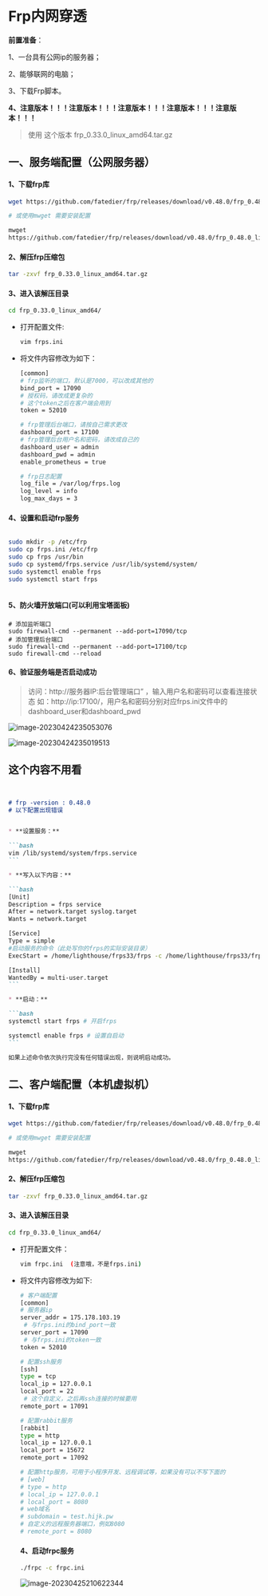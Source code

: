# Frp内网穿透

**前置准备**：

1、一台具有公网ip的服务器；

2、能够联网的电脑；

3、下载Frp脚本。

**4、注意版本！！！注意版本！！！注意版本！！！注意版本！！！注意版本！！！**

> 使用 这个版本 frp_0.33.0_linux_amd64.tar.gz

## 一、服务端配置（公网服务器）

#### 1、下载frp库

```bash
wget https://github.com/fatedier/frp/releases/download/v0.48.0/frp_0.48.0_linux_amd64.tar.gz

# 或使用mwget 需要安装配置

mwget 
https://github.com/fatedier/frp/releases/download/v0.48.0/frp_0.48.0_linux_amd64.tar.gz
```

#### 2、解压frp压缩包

```bash
tar -zxvf frp_0.33.0_linux_amd64.tar.gz
```

#### 3、进入该解压目录

```bash
cd frp_0.33.0_linux_amd64/

```

* 打开配置文件:

  ```bash
  vim frps.ini
  ```

  

* 将文件内容修改为如下：

  ```bash
  [common]
  # frp监听的端口，默认是7000，可以改成其他的
  bind_port = 17090
  # 授权码，请改成更复杂的
  # 这个token之后在客户端会用到
  token = 52010
  
  # frp管理后台端口，请按自己需求更改
  dashboard_port = 17100
  # frp管理后台用户名和密码，请改成自己的
  dashboard_user = admin
  dashboard_pwd = admin
  enable_prometheus = true
  
  # frp日志配置
  log_file = /var/log/frps.log
  log_level = info
  log_max_days = 3
  
  
  ```

#### 4、设置和启动frp服务

```bash

sudo mkdir -p /etc/frp
sudo cp frps.ini /etc/frp
sudo cp frps /usr/bin
sudo cp systemd/frps.service /usr/lib/systemd/system/
sudo systemctl enable frps
sudo systemctl start frps



```

#### 5、防火墙开放端口(可以利用宝塔面板)

```
# 添加监听端口
sudo firewall-cmd --permanent --add-port=17090/tcp
# 添加管理后台端口
sudo firewall-cmd --permanent --add-port=17100/tcp
sudo firewall-cmd --reload

```

#### 6、验证服务端是否启动成功

> 访问：http://服务器IP:后台管理端口” ，输入用户名和密码可以查看连接状态
> 如：http://ip:17100/，用户名和密码分别对应frps.ini文件中的dashboard_user和dashboard_pwd

![image-20230424235053076](assest/image-20230424235053076.png)



![image-20230424235019513](assest/image-20230424235019513.png)



## 这个内容不用看

````markdown


# frp -version : 0.48.0
# 以下配置出现错误


* **设置服务：**

```bash
vim /lib/systemd/system/frps.service
```

* **写入以下内容：**

```bash
[Unit]
Description = frps service
After = network.target syslog.target
Wants = network.target

[Service]
Type = simple
#启动服务的命令（此处写你的frps的实际安装目录）
ExecStart = /home/lighthouse/frps33/frps -c /home/lighthouse/frps33/frps.ini

[Install]
WantedBy = multi-user.target
```

* **启动：**

```bash
systemctl start frps # 开启frps

systemctl enable frps # 设置自启动
```

如果上述命令依次执行完没有任何错误出现，则说明启动成功。
````



## 二、客户端配置（本机虚拟机）

#### 1、下载frp库

```bash
wget https://github.com/fatedier/frp/releases/download/v0.48.0/frp_0.48.0_linux_amd64.tar.gz

# 或使用mwget 需要安装配置

mwget 
https://github.com/fatedier/frp/releases/download/v0.48.0/frp_0.48.0_linux_amd64.tar.gz
```

#### 2、解压frp压缩包

```bash
tar -zxvf frp_0.33.0_linux_amd64.tar.gz
```

#### 3、进入该解压目录

```bash
cd frp_0.33.0_linux_amd64/

```

* 打开配置文件：

  ```bash
  vim frpc.ini  (注意哦，不是frps.ini)
  ```

* 将文件内容修改为如下:

  ```bash
  # 客户端配置
  [common]
  # 服务器ip
  server_addr = 175.178.103.19 
   # 与frps.ini的bind_port一致
  server_port = 17090
   # 与frps.ini的token一致
  token = 52010
  
  # 配置ssh服务
  [ssh]
  type = tcp
  local_ip = 127.0.0.1
  local_port = 22
   # 这个自定义，之后再ssh连接的时候要用
  remote_port = 17091 
  
  # 配置rabbit服务
  [rabbit]
  type = http
  local_ip = 127.0.0.1
  local_port = 15672
  remote_port = 17092 
  
  # 配置http服务，可用于小程序开发、远程调试等，如果没有可以不写下面的
  # [web]
  # type = http
  # local_ip = 127.0.0.1
  # local_port = 8080
  # web域名
  # subdomain = test.hijk.pw
  # 自定义的远程服务器端口，例如8080
  # remote_port = 8080
  
  ```
  
  #### 4、启动frpc服务
  
  ```bash
  ./frpc -c frpc.ini
  
  ```
  
  ![image-20230425210622344](assest/image-20230425210622344.png)